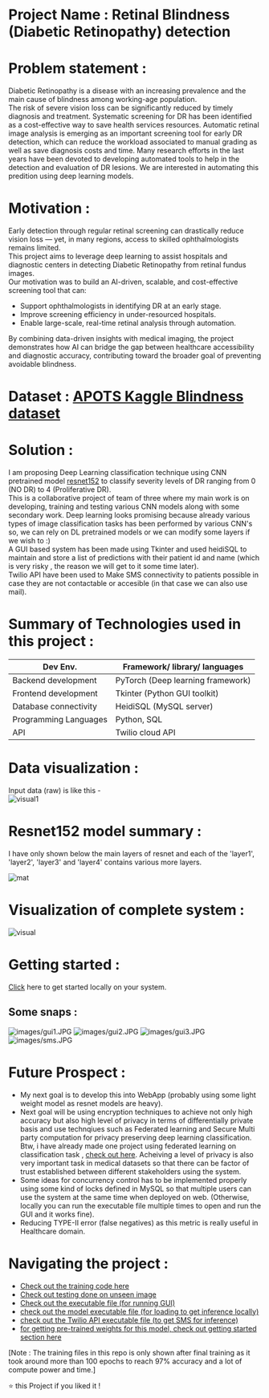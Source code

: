 # Project Name : Retinal Blindness (Diabetic Retinopathy) detection   

# Problem statement :    
Diabetic Retinopathy is a disease with an increasing prevalence and the main cause of blindness among working-age population.  
The risk of severe vision loss can be significantly reduced by timely diagnosis and treatment. Systematic screening for DR has been identified as a cost-effective way to save health services resources. Automatic retinal image analysis is emerging as an important screening tool for early DR detection, which can reduce the workload associated to manual grading as well as save diagnosis costs and time. Many research efforts in the last years have been devoted to developing automated tools to help in the detection and evaluation of DR lesions.
We are interested in automating this predition using deep learning models.

# Motivation : 
Early detection through regular retinal screening can drastically reduce vision loss — yet, in many regions, access to skilled ophthalmologists remains limited.   
This project aims to leverage deep learning to assist hospitals and diagnostic centers in detecting Diabetic Retinopathy from retinal fundus images.  
Our motivation was to build an AI-driven, scalable, and cost-effective screening tool that can:  

- Support ophthalmologists in identifying DR at an early stage.
- Improve screening efficiency in under-resourced hospitals.
- Enable large-scale, real-time retinal analysis through automation.

By combining data-driven insights with medical imaging, the project demonstrates how AI can bridge the gap between healthcare accessibility and diagnostic accuracy, contributing toward the broader goal of preventing avoidable blindness.  

# Dataset : [APOTS Kaggle Blindness dataset](https://www.kaggle.com/c/aptos2019-blindness-detection)      

# Solution :   
I am proposing Deep Learning classification technique using CNN pretrained model [resnet152](https://github.com/pytorch/vision/blob/master/torchvision/models/resnet.py) to classify severity levels of DR ranging from 0 (NO DR) to 4 (Proliferative DR).   
This is a collaborative project of team of three where my main work is on developing, training and testing various CNN models along with some secondary work.
Deep learning looks promising because already various types of image classification tasks has been performed by various CNN's so, we can rely on DL pretrained models or we can modify some layers if we wish to :)    
A GUI based system has been made using Tkinter and used heidiSQL to maintain and store a list of predictions with their patient id and name (which is very risky , the reason we will get to it some time later).   
Twilio API have been used to Make SMS connectivity to patients possible in case they are not contactable or accesible (in that case we can also use mail).       

# Summary of Technologies used in this project :       
| Dev Env. | Framework/ library/ languages |
| ------------- | ------------- |
| Backend development  | PyTorch (Deep learning framework) |
| Frontend development | Tkinter (Python GUI toolkit) |
| Database connectivity | HeidiSQL (MySQL server) |
| Programming Languages | Python, SQL |
| API | Twilio cloud API|      

# Data visualization :     
Input data (raw) is like this -     
![visual1](images/visual1.JPG)

# Resnet152 model summary :     
I have only shown below the main layers of resnet and each of the 'layer1', 'layer2', 'layer3' and 'layer4' contains various more layers.      

![mat](images/mat.png)    

# Visualization of complete system :    
![visual](images/vis.gif)    


# Getting started :       
[Click](https://github.com/souravs17031999/Retinal_blindness_detection_Pytorch/blob/master/GettingStarted.md) here to get started locally on your system.

## Some snaps :     
![images/gui1.JPG](images/gui1.JPG)
![images/gui2.JPG](images/gui2.JPG)
![images/gui3.JPG](images/gui3.JPG)
![images/sms.JPG](images/sms.JPG)       

 
 # Future Prospect :    
 * My next goal is to develop this into WebApp (probably using some light weight model as resnet models are heavy).   
 * Next goal will be using encryption techniques to achieve not only high accuracy but also high level of privacy in terms of differentially private basis and use technqiues such as Federated learning and Secure Multi party computation for privacy preserving deep learning classification.
 Btw, i have already made one project using federated learning on classification task , [check out here](https://github.com/souravs17031999/Federatedencryption-showcase).
 Acheiving a level of privacy is also very important task in medical datasets so that there can be factor of trust established between different stakeholders using the system.   
 * Some ideas for concurrency control has to be implemented properly using some kind of locks defined in MySQL so that multiple users can use the system at the same time when deployed on web.
 (Otherwise, locally you can run the executable file multiple times to open and run the GUI and it works fine).      
 * Reducing TYPE-II error (false negatives) as this metric is really useful in Healthcare domain.   
 
# Navigating the project :  
* [Check out the training code here](https://github.com/souravs17031999/Retinal_blindness_detection_Pytorch/blob/master/training.ipynb)  
* [Check out testing done on unseen image](https://github.com/souravs17031999/Retinal_blindness_detection_Pytorch/blob/master/Single_test_inference.ipynb)    
* [Check out the executable file (for running GUI)](https://github.com/souravs17031999/Retinal_blindness_detection_Pytorch/blob/master/blindness.py)    
* [check out the model executable file (for loading to get inference locally)](https://github.com/souravs17031999/Retinal_blindness_detection_Pytorch/blob/master/model.py)    
* [check out the Twilio API executable file (to get SMS for inference)](https://github.com/souravs17031999/Retinal_blindness_detection_Pytorch/blob/master/send_sms.py)
* [for getting pre-trained weights for this model, check out getting started section here](https://github.com/souravs17031999/Retinal_blindness_detection_Pytorch/blob/master/GettingStarted.md)       

[Note : The training files in this repo is only shown after final training as it took around more than 100 epochs to reach 97% accuracy and a lot of compute power and time.]     


⭐️ this Project if you liked it !
